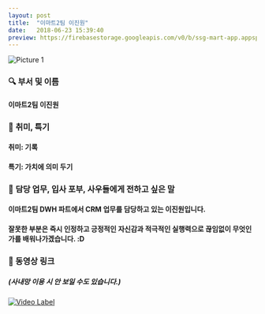 ```yaml
---
layout: post
title:  "이마트2팀 이진원"
date:   2018-06-23 15:39:40
preview: https://firebasestorage.googleapis.com/v0/b/ssg-mart-app.appspot.com/o/%EB%8F%99%EA%B8%B0%EC%82%AC%EC%A7%84%2F191923.jpg?alt=media&token=e806e157-9cfd-4bd5-a314-2e005ef00c80
---
```


![Picture 1](https://firebasestorage.googleapis.com/v0/b/ssg-mart-app.appspot.com/o/%EB%8F%99%EA%B8%B0%EC%82%AC%EC%A7%84%2F191923.jpg?alt=media&token=e806e157-9cfd-4bd5-a314-2e005ef00c80)


### 🔍 **부서 및 이름**
    
#### 이마트2팀 이진원

### 🔔 **취미, 특기**

#### 취미: 기록
    
#### 특기: 가치에 의미 두기

### 🔔 **담당 업무, 입사 포부, 사우들에게 전하고 싶은 말**
 
#### 이마트2팀 DWH 파트에서 CRM 업무를 담당하고 있는 이진원입니다.
    
#### 잘못한 부분은 즉시 인정하고 긍정적인 자신감과 적극적인 실행력으로 끊임없이 무엇인가를 배워나가겠습니다. :D

### 🔗 동영상 링크
##### (사내망 이용 시 안 보일 수도 있습니다.)

[![Video Label](https://img.youtube.com/vi/VMcHRsKUrcI/0.jpg)](https://www.youtube.com/watch?v=VMcHRsKUrcI)

